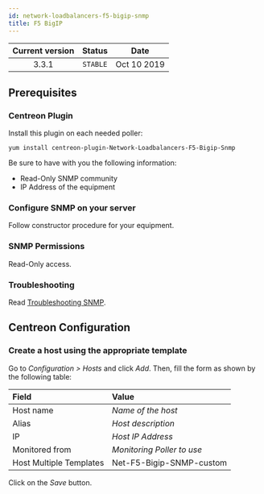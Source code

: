 ```yaml
---
id: network-loadbalancers-f5-bigip-snmp
title: F5 BigIP
---
```


| Current version | Status | Date |
| :-: | :-: | :-: |
| 3.3.1 | `STABLE` | Oct 10 2019 |

## Prerequisites

### Centreon Plugin

Install this plugin on each needed poller:

``` shell
yum install centreon-plugin-Network-Loadbalancers-F5-Bigip-Snmp
```

Be sure to have with you the following information:

  - Read-Only SNMP community
  - IP Address of the equipment

### Configure SNMP on your server

Follow constructor procedure for your equipment.

### SNMP Permissions

Read-Only access.

### Troubleshooting

Read [Troubleshooting
SNMP](https://documentation.centreon.com/docs/centreon-plugins/en/latest/user/guide.html#snmp).

## Centreon Configuration

### Create a host using the appropriate template

Go to *Configuration \> Hosts* and click *Add*. Then, fill the form as shown by
the following table:

| Field                                | Value                      |
| :----------------------------------- | :------------------------- |
| Host name                            | *Name of the host*         |
| Alias                                | *Host description*         |
| IP                                   | *Host IP Address*          |
| Monitored from                       | *Monitoring Poller to use* |
| Host Multiple Templates              | Net-F5-Bigip-SNMP-custom   |

Click on the *Save* button.

